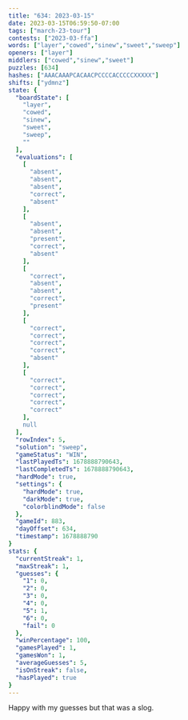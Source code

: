 ```yaml
---
title: "634: 2023-03-15"
date: 2023-03-15T06:59:50-07:00
tags: ["march-23-tour"]
contests: ["2023-03-ffa"]
words: ["layer","cowed","sinew","sweet","sweep"]
openers: ["layer"]
middlers: ["cowed","sinew","sweet"]
puzzles: [634]
hashes: ["AAACAAAPCACAACPCCCCACCCCCXXXXX"]
shifts: ["ydmnz"]
state: {
  "boardState": [
    "layer",
    "cowed",
    "sinew",
    "sweet",
    "sweep",
    ""
  ],
  "evaluations": [
    [
      "absent",
      "absent",
      "absent",
      "correct",
      "absent"
    ],
    [
      "absent",
      "absent",
      "present",
      "correct",
      "absent"
    ],
    [
      "correct",
      "absent",
      "absent",
      "correct",
      "present"
    ],
    [
      "correct",
      "correct",
      "correct",
      "correct",
      "absent"
    ],
    [
      "correct",
      "correct",
      "correct",
      "correct",
      "correct"
    ],
    null
  ],
  "rowIndex": 5,
  "solution": "sweep",
  "gameStatus": "WIN",
  "lastPlayedTs": 1678888790643,
  "lastCompletedTs": 1678888790643,
  "hardMode": true,
  "settings": {
    "hardMode": true,
    "darkMode": true,
    "colorblindMode": false
  },
  "gameId": 883,
  "dayOffset": 634,
  "timestamp": 1678888790
}
stats: {
  "currentStreak": 1,
  "maxStreak": 1,
  "guesses": {
    "1": 0,
    "2": 0,
    "3": 0,
    "4": 0,
    "5": 1,
    "6": 0,
    "fail": 0
  },
  "winPercentage": 100,
  "gamesPlayed": 1,
  "gamesWon": 1,
  "averageGuesses": 5,
  "isOnStreak": false,
  "hasPlayed": true
}
---
```

<!-- more -->
Happy with my guesses but that was a slog.
